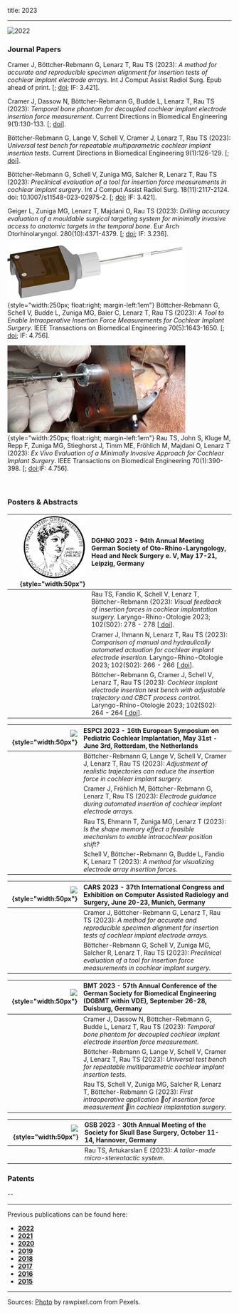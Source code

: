 title: 2023
- - -
![2022](BannerPaper2023.jpg)

### Journal Papers

<!-- Aufbau eines Eintrags in der Rubrik "Journal Papers" -->
<!-- Grafical Abstract einfügen mittels: ![GraficalAbstract](FileName.jpg){style="width:400px; float:left; margin-right:1em"} - Die Grafik muss dafür als Datei FilneName.jpg im Ordner /cas/publications/ gespeichert sein. Über den Wert width:400px kann die Breite noch angepasst werden, so dass es mit dem umfließenden Text gut aussieht. -->
<!-- Stern-Icon einfügen mittels: <span class="glyphicon glyphicon-star" aria-hidden="true"></span> -->
<!-- Autorenliste; Titel des Artikels kursiv durch vorangestellste und nachfolgend Unterstriche -->
<!-- in eckigen Klammern \[ und \] folgen dann Links auf den Volltext und die DOI sowie den Impact-Faktor, falls vorhanden: -->
<!-- \[[<span class="glyphicon glyphicon-file" aria-hidden="true"></span>](https://www.LinkAufVolltext.pdf) bzw. [<span class="glyphicon glyphicon-link" aria-hidden="true"></span> doi](https://www.LinkAufDOI); IF: 3.239\] -->


<span class="glyphicon glyphicon-star" aria-hidden="true"></span>
Cramer J, Böttcher-Rebmann G, Lenarz T, Rau TS (2023): _A method for accurate and reproducible specimen alignment for insertion tests of cochlear implant electrode arrays_. Int J Comput Assist Radiol Surg. Epub ahead of print. \[[<span class="glyphicon glyphicon-file" aria-hidden="true"></span>](https://link.springer.com/content/pdf/10.1007/s11548-023-02930-1.pdf); [<span class="glyphicon glyphicon-link" aria-hidden="true"></span> doi](https://link.springer.com/article/10.1007/s11548-023-02930-1); IF: 3.421\].

<span class="glyphicon glyphicon-star" aria-hidden="true"></span>
Cramer J, Dassow N, Böttcher-Rebmann G, Budde L, Lenarz T, Rau TS (2023): _Temporal bone phantom for decoupled cochlear implant electrode insertion force measurement_. Current Directions in Biomedical Engineering 9(1):130-133. \[[<span class="glyphicon glyphicon-file" aria-hidden="true"></span>](https://www.degruyter.com/document/doi/10.1515/cdbme-2023-1033/pdf?licenseType=open-access); [<span class="glyphicon glyphicon-link" aria-hidden="true"></span> doi](https://www.degruyter.com/document/doi/10.1515/cdbme-2023-1033/html)\]. 

<span class="glyphicon glyphicon-star" aria-hidden="true"></span>
Böttcher-Rebmann G, Lange V, Schell V, Cramer J, Lenarz T, Rau TS (2023): _Universal test bench for repeatable multiparametric cochlear implant insertion tests_. Current Directions in Biomedical Engineering 9(1):126-129. \[[<span class="glyphicon glyphicon-file" aria-hidden="true"></span>](https://www.degruyter.com/document/doi/10.1515/cdbme-2023-1032/pdf?licenseType=open-access); [<span class="glyphicon glyphicon-link" aria-hidden="true"></span> doi](https://www.degruyter.com/document/doi/10.1515/cdbme-2023-1032/html)\].

<span class="glyphicon glyphicon-star" aria-hidden="true"></span>
Böttcher-Rebmann G, Schell V, Zuniga MG, Salcher R, Lenarz T, Rau TS (2023): _Preclinical evaluation of a tool for insertion force measurements in cochlear implant surgery_. Int J Comput Assist Radiol Surg. 18(11):2117-2124. doi: 10.1007/s11548-023-02975-2. \[[<span class="glyphicon glyphicon-file" aria-hidden="true"></span>](https://link.springer.com/content/pdf/10.1007/s11548-023-02975-2.pdf); [<span class="glyphicon glyphicon-link" aria-hidden="true"></span> doi](https://link.springer.com/article/10.1007/s11548-023-02975-2); IF: 3.421\].

<span class="glyphicon glyphicon-star" aria-hidden="true"></span>
Geiger L, Zuniga MG, Lenarz T, Majdani O, Rau TS (2023): _Drilling accuracy evaluation of a mouldable surgical targeting system for minimally invasive access to anatomic targets in the temporal bone_. Eur Arch Otorhinolaryngol. 280(10):4371-4379. \[[<span class="glyphicon glyphicon-file" aria-hidden="true"></span>](https://link.springer.com/content/pdf/10.1007/s00405-023-07925-x.pdf); [<span class="glyphicon glyphicon-link" aria-hidden="true"></span> doi](https://link.springer.com/article/10.1007/s00405-023-07925-x); IF: 3.236\].

![GraficalAbstract](GraficalAbstract_Boettcher2022.png){style="width:250px; float:right; margin-left:1em"}
<span class="glyphicon glyphicon-star" aria-hidden="true"></span>
Böttcher-Rebmann G, Schell V, Budde L, Zuniga MG, Baier C, Lenarz T, Rau TS (2023): _A Tool to Enable Intraoperative Insertion Force Measurements for Cochlear Implant Surgery_. IEEE Transactions on Biomedical Engineering 70(5):1643-1650. \[[<span class="glyphicon glyphicon-file" aria-hidden="true"></span>](https://ieeexplore.ieee.org/stamp/stamp.jsp?tp=&arnumber=9963684); [<span class="glyphicon glyphicon-link" aria-hidden="true"></span> doi](https://ieeexplore.ieee.org/document/9963684); IF: 4.756\].

![GraficalAbstract](GraficalAbstract_Rau2022b.jpg){style="width:250px; float:right; margin-left:1em"}
<span class="glyphicon glyphicon-star" aria-hidden="true"></span>
Rau TS, John S, Kluge M, Repp F, Zuniga MG, Stieghorst J, Timm ME, Fröhlich M, Majdani O, Lenarz T (2023): _Ex Vivo Evaluation of a Minimally Invasive Approach for Cochlear Implant Surgery_. IEEE Transactions on Biomedical Engineering 70(1):390-398. \[[<span class="glyphicon glyphicon-file" aria-hidden="true"></span>](https://ieeexplore.ieee.org/stamp/stamp.jsp?tp=&arnumber=9851918); [<span class="glyphicon glyphicon-link" aria-hidden="true"></span> doi](https://ieeexplore.ieee.org/document/9851918);IF: 4.756\].
<br>
<br>
<br>

### Posters & Abstracts

| ![](LogoHNO.jpg){style="width:50px"}  | DGHNO 2023 - 94th Annual Meeting German Society of Oto-Rhino-Laryngology, Head and Neck Surgery e. V, May 17-21, Leipzig, Germany |
|-:|:------| 
|  | Rau TS, Fandio K, Schell V, Lenarz T, Böttcher-Rebmann (2023): _Visual feedback of insertion forces in cochlear implantation surgery._ Laryngo-Rhino-Otologie 2023; 102(S02): 278 - 278 \[[<span class="glyphicon glyphicon-link" aria-hidden="true"></span> doi](https://eref.thieme.de/ejournals/1438-8685_2023_S02#/10.1055-s-0043-1767380)\]. |
|  | Cramer J, Ihmann N, Lenarz T, Rau TS (2023): _Comparison of manual and hydraulically automated actuation for cochlear implant electrode insertion._ Laryngo-Rhino-Otologie 2023; 102(S02): 266 - 266 \[[<span class="glyphicon glyphicon-link" aria-hidden="true"></span> doi](https://eref.thieme.de/ejournals/1438-8685_2023_S02#/10.1055-s-0043-1767333)\]. |
|  | Böttcher-Rebmann G, Cramer J, Schell V, Lenarz T, Rau TS (2023): _Cochlear implant electrode insertion test bench with adjustable trajectory and CBCT process control._ Laryngo-Rhino-Otologie 2023; 102(S02): 264 - 264 \[[<span class="glyphicon glyphicon-link" aria-hidden="true"></span> doi](https://eref.thieme.de/ejournals/1438-8685_2023_S02#/10.1055-s-0043-1767325)\]. |


| ![](EmptyLogo50px.jpg){style="width:50px"} | ESPCI 2023 - 16th European Symposium on Pediatric Cochlear Implantation, May 31st - June 3rd, Rotterdam, the Netherlands |
|-:|:------|
|  | Böttcher-Rebmann G, Lange V, Schell V, Cramer J, Lenarz T, Rau TS (2023): _Adjustment of realistic trajectories can reduce the insertion force in cochlear implant surgery._ |
|  | Cramer J, Fröhlich M, Böttcher-Rebmann G, Lenarz T, Rau TS (2023): _Electrode guidance during automated insertion of cochlear implant electrode arrays._ |
|  | Rau TS, Ehmann T, Zuniga MG, Lenarz T (2023): _Is the shape memory effect a feasible mechanism to enable intracochlear position shift?_ |
|  | Schell V, Böttcher-Rebmann G, Budde L, Fandio K, Lenarz T (2023): _A method for visualizing electrode array insertion forces._ |

| ![](EmptyLogo50px.jpg){style="width:50px"} | CARS 2023 - 37th International Congress and Exhibition on Computer Assisted Radiology and Surgery, June 20-23, Munich, Germany|
|-:|:------| 
|  | Cramer J, Böttcher-Rebmann G, Lenarz T, Rau TS (2023): _A method for accurate and reproducible specimen alignment for insertion tests of cochlear implant electrode arrays._ |
|  | Böttcher-Rebmann G, Schell V, Zuniga MG, Salcher R, Lenarz T, Rau TS (2023): _Preclinical evaluation of a tool for insertion force measurements in cochlear implant surgery._ |

| ![](EmptyLogo50px.jpg){style="width:50px"}| BMT 2023 - 57th Annual Conference of the German Society for Biomedical Engineering (DGBMT within VDE), September 26-28, Duisburg, Germany|
|-:|:------|
|  | Cramer J, Dassow N, Böttcher-Rebmann G, Budde L, Lenarz T, Rau TS (2023): _Temporal bone phantom for decoupled cochlear implant electrode insertion force measurement._ |
|  | Böttcher-Rebmann G, Lange V, Schell V, Cramer J, Lenarz T, Rau TS (2023): _Universal test bench for repeatable multiparametric cochlear implant insertion tests._ |
|  | Rau TS, Schell V, Zuniga MG, Salcher R, Lenarz T, Böttcher-Rebmann G (2023): _First intraoperative application of insertion force measurement in cochlear implantation surgery._ |

| ![](EmptyLogo50px.jpg){style="width:50px"}| GSB 2023 - 30th Annual Meeting of the Society for Skull Base Surgery, October 11-14, Hannover, Germany|
|-:|:------|
|  | Rau TS, Artukarslan E (2023): _A tailor-made micro-stereotactic system._ |


### Patents
--

- - -

Previous publications can be found here:

* [**2022**](s2022.html)
* [**2021**](t2021.html)
* [**2020**](u2020.html)
* [**2019**](v2019.html)
* [**2018**](w2018.html)
* [**2017**](x2017.html)
* [**2016**](y2016.html)
* [**2015**](z2015.html)

- - - 
Sources: [Photo](https://www.pexels.com/photo/woman-uses-black-typewriter-917476) by rawpixel.com from Pexels.

